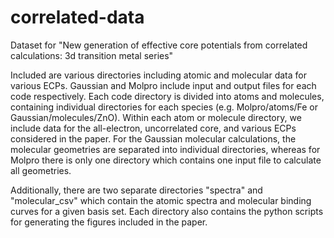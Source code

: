 # correlated-data

Dataset for "New generation of effective core potentials from correlated calculations: 3d transition metal series"

Included are various directories including atomic and molecular data for various ECPs. Gaussian and Molpro include input and output files for each code respectively. Each code directory is divided into atoms and molecules, containing individual directories for each species (e.g. Molpro/atoms/Fe or Gaussian/molecules/ZnO). Within each atom or molecule directory, we include data for the all-electron, uncorrelated core, and various ECPs considered in the paper. For the Gaussian molecular calculations, the molecular geometries are separated into individual directories, whereas for Molpro there is only one directory which contains one input file to calculate all geometries. 

Additionally, there are two separate directories "spectra" and "molecular_csv" which contain the atomic spectra and molecular binding curves for a given basis set. Each directory also contains the python scripts for generating the figures included in the paper. 
